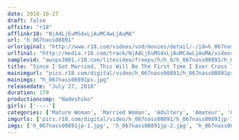 ```yaml
---
date: 2018-10-27
draft: false
affsite: "r18"
afflinkr18: "NjA4LjEuMS4xLjAuMC4wLjAuMA"
url: "h_067nass00891"
urloriginal: "http://www.r18.com/videos/vod/movies/detail/-/id=h_067nass00891"
urlfinal: "http://media.r18.com/track/NjA4LjEuMS4xLjAuMC4wLjAuMA/videos/vod/movies/detail/-/id=h_067nass00891"
samplevid: "awspv3001.r18.com/litevideo/freepv/h/h_0/h_067nass00891/h_067nass00891_dmb_w.mp4"
title: "Since I Got Married, This Will Be The First Time I Ever Cross The Line With Another Man, And Today, I'm Burning With More Passion Than Ever"
mainimgurl: "pics.r18.com/digital/video/h_067nass00891/h_067nass00891ps.jpg"
mainimgs: "h_067nass00891ps.jpg"
releasedate: "July 27, 2018"
duration: 179
productioncomp: "Nadeshiko"
girls: ['----']
categories: ['Mature Woman', 'Married Woman', 'Adultery', 'Amateur', 'Compilation']
imgurls: ['pics.r18.com/digital/video/h_067nass00891/h_067nass00891jp-1.jpg', 'pics.r18.com/digital/video/h_067nass00891/h_067nass00891jp-2.jpg', 'pics.r18.com/digital/video/h_067nass00891/h_067nass00891jp-3.jpg', 'pics.r18.com/digital/video/h_067nass00891/h_067nass00891jp-4.jpg', 'pics.r18.com/digital/video/h_067nass00891/h_067nass00891jp-5.jpg', 'pics.r18.com/digital/video/h_067nass00891/h_067nass00891jp-6.jpg', 'pics.r18.com/digital/video/h_067nass00891/h_067nass00891jp-7.jpg', 'pics.r18.com/digital/video/h_067nass00891/h_067nass00891jp-8.jpg', 'pics.r18.com/digital/video/h_067nass00891/h_067nass00891jp-9.jpg', 'pics.r18.com/digital/video/h_067nass00891/h_067nass00891jp-10.jpg', 'pics.r18.com/digital/video/h_067nass00891/h_067nass00891jp-11.jpg', 'pics.r18.com/digital/video/h_067nass00891/h_067nass00891jp-12.jpg', 'pics.r18.com/digital/video/h_067nass00891/h_067nass00891jp-13.jpg', 'pics.r18.com/digital/video/h_067nass00891/h_067nass00891jp-14.jpg', 'pics.r18.com/digital/video/h_067nass00891/h_067nass00891jp-15.jpg', 'pics.r18.com/digital/video/h_067nass00891/h_067nass00891jp-16.jpg', 'pics.r18.com/digital/video/h_067nass00891/h_067nass00891jp-17.jpg', 'pics.r18.com/digital/video/h_067nass00891/h_067nass00891jp-18.jpg', 'pics.r18.com/digital/video/h_067nass00891/h_067nass00891jp-19.jpg', 'pics.r18.com/digital/video/h_067nass00891/h_067nass00891jp-20.jpg']
imgs: ['h_067nass00891jp-1.jpg', 'h_067nass00891jp-2.jpg', 'h_067nass00891jp-3.jpg', 'h_067nass00891jp-4.jpg', 'h_067nass00891jp-5.jpg', 'h_067nass00891jp-6.jpg', 'h_067nass00891jp-7.jpg', 'h_067nass00891jp-8.jpg', 'h_067nass00891jp-9.jpg', 'h_067nass00891jp-10.jpg', 'h_067nass00891jp-11.jpg', 'h_067nass00891jp-12.jpg', 'h_067nass00891jp-13.jpg', 'h_067nass00891jp-14.jpg', 'h_067nass00891jp-15.jpg', 'h_067nass00891jp-16.jpg', 'h_067nass00891jp-17.jpg', 'h_067nass00891jp-18.jpg', 'h_067nass00891jp-19.jpg', 'h_067nass00891jp-20.jpg']
---
```

